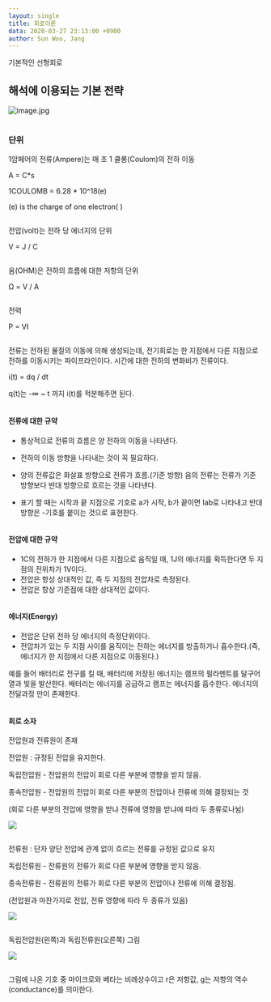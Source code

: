 ```yaml
---
layout: single
title: 회로이론
data: 2020-03-27 23:13:00 +0900
author: Sun Woo, Jang
---
```


기본적인 선형회로

## 해석에 이용되는 기본 전략

![image.jpg](https://drive.google.com/uc?id=1n9EwuLvKPlWl90GUO6nbMD4o95LYeaEH)



![]()

### 단위

1암페어의 전류(Ampere)는 매 초 1 쿨롱(Coulom)의 전하 이동

A = C*s

1COULOMB = 6.28 * 10^18(e)

(e) is the charge of one electron(  )

![]()

전압(volt)는 전하 당 에너지의 단위

V = J / C

![]()

옴(OHM)은 전하의 흐름에 대한 저항의 단위


Ω = V / A

![]()

전력

P = VI

![]()

전류는 전하된 물질의 이동에 의해 생성되는데, 전기회로는 한 지점에서 다른 지점으로 전하를 이동시키는 파이프라인이다. 시간에 대한 전하의 변화비가 전류이다.

i(t) = dq / dt

q(t)는 -∞ ~ t 까지 i(t)를 적분해주면 된다.

![]()

#### 전류에 대한 규약

* 통상적으로 전류의 흐름은 양 전하의 이동을 나타낸다.

* 전하의 이동 방향을 나타내는 것이 꼭 필요하다.

* 양의 전류값은 화살표 방향으로 전류가 흐름.(기준 방향) 음의 전류는 전류가 기준 방향보다 반대 방향으로 흐르는 것을 나타낸다.

* 표기 할 때는 시작과 끝 지점으로 기호로 a가 시작, b가 끝이면 Iab로 나타내고 반대 방향은 -기호를 붙이는 것으로 표현한다.

![]()

#### 전압에 대한 규약

* 1C의 전하가 한 지점에서 다른 지점으로 움직일 때, 1J의 에너지를 획득한다면 두 지점의 전위차가 1V이다.
* 전압은 항상 상대적인 값, 즉 두 지점의 전압차로 측정된다.
* 전압은 항상 기준점에 대한 상대적인 값이다.

![]()

#### 에너지(Energy)

* 전압은 단위 전하 당 에너지의 측정단위이다.
* 전압차가 있는 두 지점 사이를 움직이는 전하는 에너지를 방출하거나 흡수한다.(즉, 에너지가 한 지점에서 다른 지점으로 이동된다.)

예를 들어 배터리로 전구를 킬 때, 배터리에 저장된 에너지는 램프의 필라멘트를 달구어 열과 빛을 발산한다. 배터리는 에너지를 공급하고 램프는 에너지를 흡수한다. 에너지의 전달과정 만이 존재한다.

![]()

#### 회로 소자

전압원과 전류원이 존재

전압원 : 규정된 전압을 유지한다.

독립전압원 - 전압원의 전압이 회로 다른 부분에 영향을 받지 않음.

종속전압원 - 전압원의 전압이 회로 다른 부분의 전압이나 전류에 의해 결정되는 것

(회로 다른 부분의 전압에 영향을 받냐 전류에 영향을 받냐에 따라 두 종류로나뉨) 

![](https://drive.google.com/uc?id=1xWVbfi0m7XxGIGj2guTL0g9nn9Yw0QxI)

![]()

전류원 : 단자 양단 전압에 관계 없이 흐르는 전류를 규정된 값으로 유지

독립전류원 - 잔류원의 전류가 회로 다른 부분에 영향을 받지 않음.

종속전류원 - 전류원의 전류가 회로 다른 부분의 전압이나 전류에 의해 결정됨.

(전압원과 마찬가지로 전압, 전류 영향에 따라 두 종류가 있음)

![](https://drive.google.com/uc?id=1RZDDaAN5vcMkFUnpcljrx-QaVM4XwpJM)

![]()

독립전압원(왼쪽)과 독립전류원(오른쪽) 그림

![](https://drive.google.com/uc?id=1YByb5B0hEbR1arUSd--8oRgTmNw3dVfp)

![]()

그림에 나온 기호 중 마이크로와 베타는 비례상수이고 r은 저항값, g는 저항의 역수(conductance)를 의미한다.